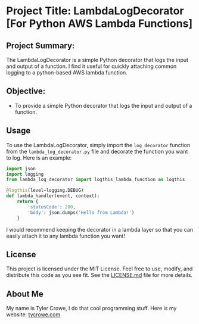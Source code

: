 # Project Title: LambdaLogDecorator [For Python AWS Lambda Functions]

## Project Summary:
The LambdaLogDecorator is a simple Python decorator that logs the input and output of a function.  I find it useful for 
quickly attaching common logging to a python-based AWS lambda function.

## Objective:
- To provide a simple Python decorator that logs the input and output of a function.

## Usage
To use the LambdaLogDecorator, simply import the `log_decorator` function from the `lambda_log_decorator.py` file and
decorate the function you want to log. Here is an example:

```python
import json
import logging
from lambda_log_decorator import logthis_lambda_function as logthis

@logthis(level=logging.DEBUG)
def lambda_handler(event, context):
    return {
        'statusCode': 200,
        'body': json.dumps('Hello from Lambda!')
    }
```

I would recommend keeping the decorator in a lambda layer so that you can easily attach it to any lambda function you want!

## License
This project is licensed under the MIT License. Feel free to use, modify, and distribute this code as you see fit. 
See the [LICENSE.md](LICENSE.md) file for more details.

## About Me
My name is Tyler Crowe, I do that cool programming stuff. Here is my website: [tycrowe.com](https://tycrowe.com)